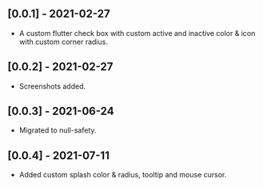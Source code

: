 ## [0.0.1] - 2021-02-27

* A custom flutter check box with custom active and inactive color & icon with custom corner radius.
## [0.0.2] - 2021-02-27

* Screenshots added.

## [0.0.3] - 2021-06-24

* Migrated to null-safety.

## [0.0.4] - 2021-07-11

* Added custom splash color & radius, tooltip and mouse cursor.
